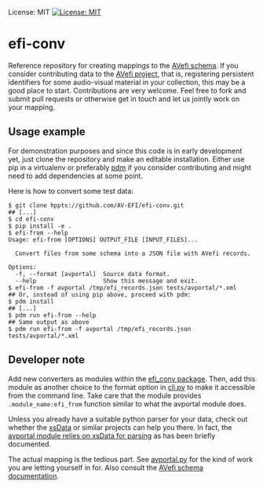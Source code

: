 License: MIT
[![License: MIT](https://img.shields.io/badge/License-MIT-yellow.svg)](https://opensource.org/licenses/MIT)

# efi-conv

Reference repository for creating mappings to the [AVefi schema][]. If
you consider contributing data to the [AVefi project][], that is,
registering persistent identifiers for some audio-visual material in
your collection, this may be a good place to start. Contributions are
very welcome. Feel free to fork and submit pull requests or otherwise
get in touch and let us jointly work on your mapping.

[AVefi project]: https://projects.tib.eu/av-efi/
[AVefi schema]: https://av-efi.github.io/av-efi-schema/

## Usage example

For demonstration purposes and since this code is in early development
yet, just clone the repository and make an editable installation.
Either use pip in a virtualenv or preferably [pdm][] if you consider
contributing and might need to add dependencies at some point.

Here is how to convert some test data:

```console
$ git clone hppts://github.com/AV-EFI/efi-conv.git
## [...]
$ cd efi-conv
$ pip install -e .
$ efi-from --help
Usage: efi-from [OPTIONS] OUTPUT_FILE [INPUT_FILES]...

  Convert files from some schema into a JSON file with AVefi records.
  
Options:
  -f, --format [avportal]  Source data format.
  --help                   Show this message and exit.
$ efi-from -f avportal /tmp/efi_records.json tests/avportal/*.xml
## Or, instead of using pip above, proceed with pdm:
$ pdm install
## [...]
$ pdm run efi-from --help
## Same output as above
$ pdm run efi-from -f avportal /tmp/efi_records.json tests/avportal/*.xml
```

[pdm]: https://pdm-project.org/en/latest/#installation

## Developer note

Add new converters as modules within the [efi_conv
package](./src/efi_conv). Then, add this module as another choice to
the format option in [cli.py](./src/efi_conv/cli.py) to make it
accessible from the command line. Take care that the module provides
`.module_name:efi_from` function similar to what the avportal module
does.

Unless you already have a suitable python parser for your data, check
out whether the [xsData][xsdata] or similar projects can help you
there. In fact, the [avportal module relies on xsData for
parsing](./src/efi_conv/avportal/README.md) as has been briefly
documented.

The actual mapping is the tedious part. See
[avportal.py](./src/efi_conv/avportal/avportal.py) for the kind of
work you are letting yourself in for. Also consult the [AVefi schema
documentation][AVefi schema].

[xsdata]: https://xsdata.readthedocs.io/
